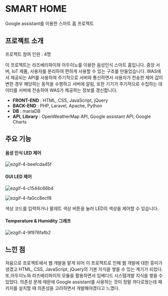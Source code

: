 # SMART HOME
Google assistant를 이용한 스마트 홈 프로젝트

## 프로젝트 소개

프로젝트 참여 인원 : 4명

이 프로젝트는 라즈베리파이와 아두이노를 이용한 음성인식 스마트 홈입니다. 중앙 서버, IoT 제품, 사용자를 분리하여 편하게 사용할 수 있는 구조를 만들었습니다. WAS에서 제공되는 API를 사용하여 주기적으로 서버와 통신하면서 사용자가 전송한 제어 값이 변한 경우 해당하는 동작을 수행하고 서버에 알림, 또한 기기가 주기적으로 수집하는 데이터를 서버에 전송하여 WAS가 제공하는 정보를 갱신합니다.

- **FRONT-END** : HTML, CSS, JavaScript, jQuery
- **BACK-END** : PHP, Laravel, Apache, Python
- **DB** : mariaDB
- **API, Library** : OpenWeatherMap API, Google assistant API, Google Charts

## 주요 기능

#### 음성 인식 LED 제어

![ezgif-4-beefcda45f](https://github.com/b9in/smarthome/assets/128045612/b88164af-9b70-4975-adbb-4c3316c6711c)

#### GUI LED 제어

![ezgif-4-c1544c66b4](https://github.com/b9in/smarthome/assets/128045612/e46f13b4-af7c-4811-a8b2-1b15da67a284)

![ezgif-4-fa0cc8ecf8](https://github.com/b9in/smarthome/assets/128045612/39e3fc33-b9c7-4154-a0e2-fc405517c54f)

색상 코드를 입력하거나 팔레트 색상 버튼을 눌러 LED의 색상을 제어할 수 있습니다.

#### Temperature & Humidity 그래프
![ezgif-4-9f976fafb2](https://github.com/b9in/smarthome/assets/128045612/af94985e-5cc1-4679-a931-cac722febb63)





## 느낀 점
처음으로 프로젝트에서 웹 개발을 맡게 되어 이 프로젝트로 인해 웹 개발에 대한 흥미가 생겼고 HTML, CSS, JavaScript, jQuery의 기본 지식을 쌓을 수 있는 계기가 되었다. 또,아두이노와 라즈베리파이의 모듈을 활용하면서 임베디드 시스템개발 지식을 쌓을 수 있었다. 의존성 문제 때문에 Google assistant를 사용하는 것이 정말 까다로웠는데 패키지를 설치할 때 의존성을 고려하면서 개발해야겠다고 느꼈다.
